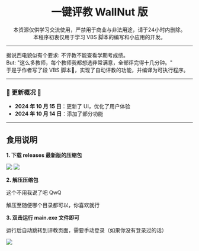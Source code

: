 <div align="center">
    <h1>
        一键评教 WallNut 版
    </h1>
    本资源仅供学习交流使用，严禁用于商业与非法用途，请于24小时内删除。
    <br>
    本程序初衷仅用于学习 VBS 脚本的编写和小应用的开发。
</div>

---

<div>
    据说西电貌似有个要求: 不评教不能查看学期考成绩。
    <br>
    But: "这么多教师，每个教师我都想选非常满意，全部评完得十几分钟。"
    <br>
    于是乎作者写了段 VBS 脚本🤔，实现了自动评教的功能，并编译为可执行程序。
</div>


---


### 🚀 更新概况 🚀

- **2024 年 10 月 15 日**：更新了 UI，优化了用户体验
- **2024 年 10 月 14 日**：添加了部分功能

---

## 食用说明

**1. 下载 releases 最新版的压缩包**

<img src='./assert/1.png'>

<img src='./assert/2.png'>

**2. 解压压缩包**

这个不用我说了吧 QwQ

解压至随便哪个目录都可以，你喜欢就行

**3. 双击运行 main.exe 文件即可**

运行后自动跳转到评教页面，需要手动登录（如果你没有登录过的话）

<img src='./assert/3.png'>

